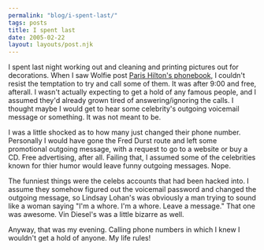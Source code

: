 ```yaml
---
permalink: "blog/i-spent-last/"
tags: posts
title: I spent last
date: 2005-02-22
layout: layouts/post.njk
---
```


I spent last night working out and cleaning and printing pictures out for decorations. When I saw Wolfie post [Paris Hilton's phonebook,][1] I couldn't resist the temptation to try and call some of them. It was after 9:00 and free, afterall. I wasn't actually expecting to get a hold of any famous people, and I assumed they'd already grown tired of answering/ignoring the calls. I thought maybe I would get to hear some celebrity's outgoing voicemail message or something. It was not meant to be.

I was a little shocked as to how many just changed their phone number. Personally I would have gone the Fred Durst route and left some promotional outgoing message, with a request to go to a website or buy a CD. Free advertising, after all. Failing that, I assumed some of the celebrities known for thier humor would leave funny outgoing messages. Nope.

The funniest things were the celebs accounts that had been hacked into. I assume they somehow figured out the voicemail password and changed the outgoing message, so Lindsay Lohan's was obviously a man trying to sound like a woman saying "I'm a whore. I'm a whore. Leave a message." That one was awesome. Vin Diesel's was a little bizarre as well. 

Anyway, that was my evening. Calling phone numbers in which I knew I wouldn't get a hold of anyone. My life rules!

 [1]: http://pagesixsixsix.blogspot.com/2005/02/shake-yer-tits-shake-yer-dix.html